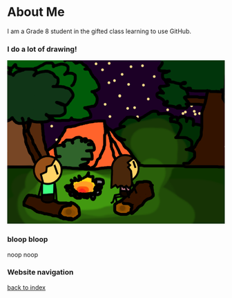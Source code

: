 # About Me
I am a Grade 8 student in the gifted class learning to use GitHub.

### I do a lot of drawing!

![Campfire](campfire.png)


### bloop bloop
noop noop

### Website navigation
[back to index](index.md)

